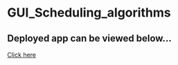 # GUI_Scheduling_algorithms
## Deployed app can be viewed below...
[Click here](https://jalpatel11-gui-scheduling-algorithms-app-yfyzch.streamlit.app/)
